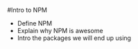 #Intro to NPM

* Define NPM
* Explain why NPM is awesome 
* Intro the packages we will end up using
